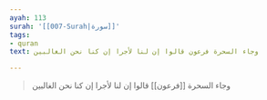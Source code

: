 ```yaml
---
ayah: 113
surah: '[[007-Surah|سورة]]'
tags:
- quran
text: وجاء السحرة فرعون قالوا إن لنا لأجرا إن كنا نحن الغالبين

---
```

> وجاء السحرة [[فرعون]] قالوا إن لنا لأجرا إن كنا نحن الغالبين
